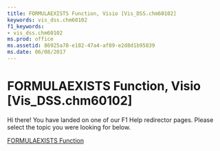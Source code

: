 ```yaml
---
title: FORMULAEXISTS Function, Visio [Vis_DSS.chm60102]
keywords: vis_dss.chm60102
f1_keywords:
- vis_dss.chm60102
ms.prod: office
ms.assetid: 86925a78-e182-47a4-af89-e2d8d1b95839
ms.date: 06/08/2017
---
```



# FORMULAEXISTS Function, Visio [Vis_DSS.chm60102]

Hi there! You have landed on one of our F1 Help redirector pages. Please select the topic you were looking for below.

[FORMULAEXISTS Function](http://msdn.microsoft.com/library/3d4f82d3-fcd0-536a-c4e1-94c362cde7c4%28Office.15%29.aspx)

